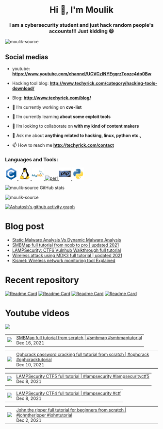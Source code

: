 <h1 align="center">Hi 👋, I'm Moulik</h1>
<h3 align="center">I am a cybersecurity student and just hack random people's accounts!!! Just kidding 😄</h3>

<p align="left"> <img src="https://komarev.com/ghpvc/?username=moulik-source&label=Profile%20views&color=0e75b6&style=flat" alt="moulik-source" /> </p> 

## Social medias
- youtube: **https://www.youtube.com/channel/UCVCzINYEgqrzToozc4dp0Bw**
- Hacking tool blog: **http://www.techyrick.com/category/hacking-tools-download/**
- Blog: **http://www.techyrick.com/blog/**

- 🔭 I’m currently working on **cve-list**

- 🌱 I’m currently learning **about some exploit tools**

- 👯 I’m looking to collaborate on **with my kind of content makers**

- 💬 Ask me about **anything related to hacking, linux, python etc.,**

- 📫 How to reach me **http://techyrick.com/contact**


<h3 align="left">Languages and Tools:</h3>
<p align="left"> <a href="https://www.cprogramming.com/" target="_blank"> <img src="https://raw.githubusercontent.com/devicons/devicon/master/icons/c/c-original.svg" alt="c" width="40" height="40"/> </a> <a href="https://www.linux.org/" target="_blank"> <img src="https://raw.githubusercontent.com/devicons/devicon/master/icons/linux/linux-original.svg" alt="linux" width="40" height="40"/> </a> <a href="https://www.mysql.com/" target="_blank"> <img src="https://raw.githubusercontent.com/devicons/devicon/master/icons/mysql/mysql-original-wordmark.svg" alt="mysql" width="40" height="40"/> </a> <a href="https://www.perl.org/" target="_blank"> <img src="https://api.iconify.design/logos-perl.svg" alt="perl" width="40" height="40"/> </a> <a href="https://www.php.net" target="_blank"> <img src="https://raw.githubusercontent.com/devicons/devicon/master/icons/php/php-original.svg" alt="php" width="40" height="40"/> </a> <a href="https://www.python.org" target="_blank"> <img src="https://raw.githubusercontent.com/devicons/devicon/master/icons/python/python-original.svg" alt="python" width="40" height="40"/> </a> </p>



![moulik-source GitHub stats](https://github-readme-stats.vercel.app/api?username=moulik-source&show_icons=true&theme=vision-friendly-dark)

<p><img align="center" src="https://github-readme-streak-stats.herokuapp.com/?user=moulik-source&theme=vision-friendly-dark" alt="moulik-source" /></p>

[![Ashutosh's github activity graph](https://activity-graph.herokuapp.com/graph?username=moulik-source&bg_color=000000&color=00ff33&line=1e00ff&point=ff0000&area=true&hide_border=true)](https://github.com/ashutosh00710/github-readme-activity-graph)

# Blog post
<!-- BLOG-POST-LIST:START -->
- [Static Malware Analysis Vs Dynamic Malware Analysis](https://techyrick.com/static-malware-analysis-vs-dynamic-malware-analysis/)
- [SMBMap full tutorial from noob to pro | updated 2021](https://techyrick.com/smbmap/)
- [LAMPSecurity: CTF6 Vulnhub Walkthrough full tutorial](https://techyrick.com/lampsecurity-ctf6-vulnhub-walkthrough-full-tutorial/)
- [Wireless attack using MDK3 full tutorial | updated 2021](https://techyrick.com/wireless-attack-using-mdk3-full-tutorial/)
- [Kismet: Wireless network monitoring tool Explained](https://techyrick.com/kismet-wireless-network-monitoring-tool-explained/)
<!-- BLOG-POST-LIST:END -->

# Recent repository 

[![Readme Card](https://github-readme-stats.vercel.app/api/pin/?username=moulik-source&repo=ddos&theme=outrun)](https://github.com/moulik-source/ddos) 
[![Readme Card](https://github-readme-stats.vercel.app/api/pin/?username=moulik-source&repo=port-scan&theme=outrun)](https://github.com/moulik-source/port-scan)
[![Readme Card](https://github-readme-stats.vercel.app/api/pin/?username=moulik-source&repo=webcheck&theme=outrun)](https://github.com/moulik-source/webcheck)
[![Readme Card](https://github-readme-stats.vercel.app/api/pin/?username=moulik-source&repo=CEH-V11-Notes&theme=outrun)](https://github.com/moulik-source/CEH-V11-Notes)

# Youtube videos

[<img src="https://img.shields.io/badge/-Subscribe-red?style=for-the-badge&logo=youtube&logoColor=white"/>](https://www.youtube.com/channel/UCVCzINYEgqrzToozc4dp0Bw?sub_confirmation=1)

<!-- YOUTUBE:START --><table><tr><td><a href="https://www.youtube.com/watch?v=epK9GnOPgMY"><img width="140px" src="https://i.ytimg.com/vi/epK9GnOPgMY/mqdefault.jpg"></a></td>
<td><a href="https://www.youtube.com/watch?v=epK9GnOPgMY">SMBMap full tutorial from scratch | #smbmap #smbmaptutorial</a><br/>Dec 16, 2021</td></tr></table>
<table><tr><td><a href="https://www.youtube.com/watch?v=roqIJGDbPK0"><img width="140px" src="https://i.ytimg.com/vi/roqIJGDbPK0/mqdefault.jpg"></a></td>
<td><a href="https://www.youtube.com/watch?v=roqIJGDbPK0">Ophcrack password cracking full tutorial from scratch | #ophcrack #ophcracktutorial</a><br/>Dec 10, 2021</td></tr></table>
<table><tr><td><a href="https://www.youtube.com/watch?v=IxGqxO0gSiE"><img width="140px" src="https://i.ytimg.com/vi/IxGqxO0gSiE/mqdefault.jpg"></a></td>
<td><a href="https://www.youtube.com/watch?v=IxGqxO0gSiE">LAMPSecurity CTF5 full tutorial | #lampsecurity #lampsecurityctf5</a><br/>Dec 8, 2021</td></tr></table>
<table><tr><td><a href="https://www.youtube.com/watch?v=2kUCymCuSow"><img width="140px" src="https://i.ytimg.com/vi/2kUCymCuSow/mqdefault.jpg"></a></td>
<td><a href="https://www.youtube.com/watch?v=2kUCymCuSow">LAMPSecurity CTF4 full tutorial | #lampsecurity #ctf</a><br/>Dec 8, 2021</td></tr></table>
<table><tr><td><a href="https://www.youtube.com/watch?v=YCVDQmQECTk"><img width="140px" src="https://i.ytimg.com/vi/YCVDQmQECTk/mqdefault.jpg"></a></td>
<td><a href="https://www.youtube.com/watch?v=YCVDQmQECTk">John the ripper full tutorial for beginners from scratch | #johntheripper #johntutorial</a><br/>Dec 2, 2021</td></tr></table>
<!-- YOUTUBE:END -->

